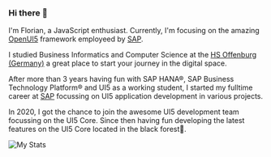 ### Hi there 🐜
I'm Florian, a JavaScript enthusiast. Currently, I'm focusing on the amazing [OpenUI5](https://github.com/SAP/openui5) framework employeed by [SAP](https://github.com/SAP).

I studied Business Informatics and Computer Science at the [HS Offenburg (Germany)](https://www.hs-offenburg.de) a great place to start your journey in the digital space.

After more than 3 years having fun with SAP HANA®, SAP Business Technology Platform® and UI5 as a working student, I started my fulltime career at [SAP](https://github.com/SAP) focussing on UI5 application development in various projects. 

In 2020, I got the chance to join the awesome UI5 development team focussing on the UI5 Core. Since then having fun developing the latest features on the UI5 Core located in the black forest🌲.

![My Stats](https://github-readme-stats.vercel.app/api?username=flovogt&show_icons=true&theme=graywhite)
